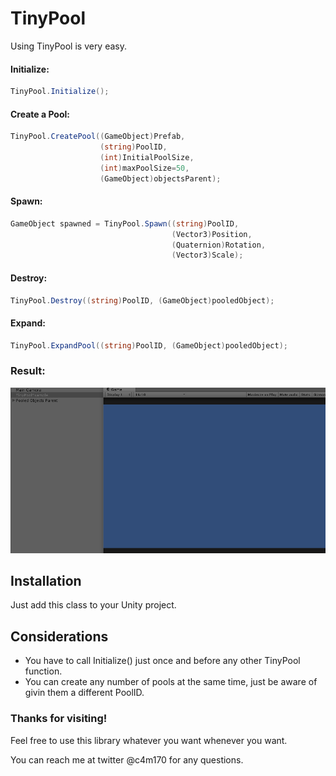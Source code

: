 # TinyPool

Using TinyPool is very easy.

#### Initialize: 
```cs
TinyPool.Initialize();
```
#### Create a Pool: 
```cs
TinyPool.CreatePool((GameObject)Prefab, 
                    (string)PoolID, 
                    (int)InitialPoolSize, 
                    (int)maxPoolSize=50, 
                    (GameObject)objectsParent);
```
#### Spawn: 
```cs
GameObject spawned = TinyPool.Spawn((string)PoolID, 
                                    (Vector3)Position, 
                                    (Quaternion)Rotation, 
                                    (Vector3)Scale);
```
#### Destroy:
```cs
TinyPool.Destroy((string)PoolID, (GameObject)pooledObject);
```
#### Expand:
```cs
TinyPool.ExpandPool((string)PoolID, (GameObject)pooledObject);
```
### Result:

![Example](https://raw.githubusercontent.com/camiloei/TinyPool/master/image/tinypoolgif.gif)

## Installation
Just add this class to your Unity project.

## Considerations
* You have to call Initialize() just once and before any other TinyPool function.
* You can create any number of pools at the same time, just be aware of givin them a different PoolID.

### Thanks for visiting!

Feel free to use this library whatever you want whenever you want.

You can reach me at twitter @c4m170 for any questions.
